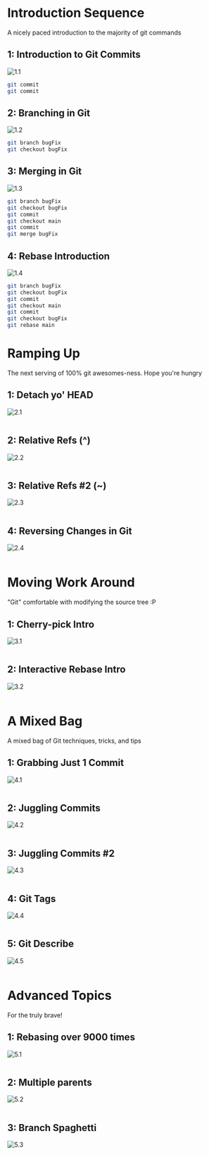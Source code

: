 #  Introduction Sequence 

A nicely paced introduction to the majority of git commands 

## 1: Introduction to Git Commits

![1.1](./ss/1.1.png)

```sh
git commit
git commit
```

## 2: Branching in Git

![1.2](./ss/1.2.png)

```sh
git branch bugFix
git checkout bugFix
```

## 3: Merging in Git

![1.3](./ss/1.3.png)

```sh
git branch bugFix
git checkout bugFix
git commit
git checkout main
git commit
git merge bugFix
```

## 4: Rebase Introduction

![1.4](./ss/1.4.png)

```sh
git branch bugFix
git checkout bugFix
git commit
git checkout main
git commit
git checkout bugFix
git rebase main
```

# Ramping Up 

The next serving of 100% git awesomes-ness. Hope you're hungry 

## 1: Detach yo' HEAD

![2.1](./ss/2.1.png)

```sh

```

## 2: Relative Refs (^)

![2.2](./ss/2.2.png)

```sh

```

## 3: Relative Refs #2 (~)

![2.3](./ss/2.3.png)

```sh

```

## 4: Reversing Changes in Git

![2.4](./ss/2.4.png)

```sh

```

# Moving Work Around 

"Git" comfortable with modifying the source tree :P 

## 1: Cherry-pick Intro

![3.1](./ss/3.1.png)

```sh

```

## 2: Interactive Rebase Intro

![3.2](./ss/3.2.png)

```sh

```

# A Mixed Bag 

A mixed bag of Git techniques, tricks, and tips 

## 1: Grabbing Just 1 Commit

![4.1](./ss/4.1.png)

```sh

```

## 2: Juggling Commits

![4.2](./ss/4.2.png)

```sh

```

## 3: Juggling Commits #2

![4.3](./ss/4.3.png)

```sh

```

## 4: Git Tags

![4.4](./ss/4.4.png)

```sh

```

## 5: Git Describe

![4.5](./ss/4.5.png)

```sh

```

# Advanced Topics 

For the truly brave! 

## 1: Rebasing over 9000 times

![5.1](./ss/5.1.png)

```sh

```

## 2: Multiple parents

![5.2](./ss/5.2.png)

```sh

```

## 3: Branch Spaghetti

![5.3](./ss/5.3.png)

```sh

```